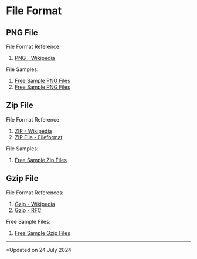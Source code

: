 # File Format

## PNG File

File Format Reference:
1. [PNG - Wikipedia](https://en.wikipedia.org/wiki/PNG)

File Samples:
1. [Free Sample PNG Files](https://file-examples.com/index.php/sample-images-download/sample-png-download/)
1. [Free Sample PNG Files](https://sample-videos.com/download-sample-png-image.php)

## Zip File

File Format Reference:
1. [ZIP - Wikipedia](https://en.wikipedia.org/wiki/ZIP_(file_format))
1. [ZIP File - Fileformat](https://docs.fileformat.com/compression/zip/)

File Samples:
1. [Free Sample Zip Files](https://file-examples.com/index.php/text-files-and-archives-download/)

## Gzip File

File Format References:
1. [Gzip - Wikipedia](https://en.wikipedia.org/wiki/Gzip)
1. [Gzip - RFC](https://datatracker.ietf.org/doc/html/rfc1952.html)

Free Sample Files:
1. [Free Sample Gzip Files](https://getsamplefiles.com/sample-archive-files/gzip)

***

*Updated on 24 July 2024
